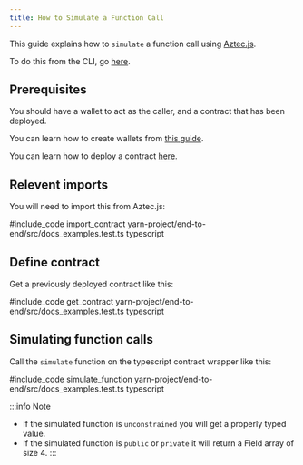 ```yaml
---
title: How to Simulate a Function Call
---
```


This guide explains how to `simulate` a function call using [Aztec.js](../main.md).

To do this from the CLI, go [here](../../sandbox/references/cli-commands.md#calling-an-unconstrained-view-function).

## Prerequisites

You should have a wallet to act as the caller, and a contract that has been deployed.

You can learn how to create wallets from [this guide](./create_account.md).

You can learn how to deploy a contract [here](./deploy_contract.md).

## Relevent imports

You will need to import this from Aztec.js:

#include_code import_contract yarn-project/end-to-end/src/docs_examples.test.ts typescript

## Define contract

Get a previously deployed contract like this:

#include_code get_contract yarn-project/end-to-end/src/docs_examples.test.ts typescript

## Simulating function calls

Call the `simulate` function on the typescript contract wrapper like this:

#include_code simulate_function yarn-project/end-to-end/src/docs_examples.test.ts typescript

:::info Note
- If the simulated function is `unconstrained` you will get a properly typed value.
- If the simulated function is `public` or `private` it will return a Field array of size 4.
:::